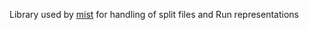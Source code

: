 Library used by [mist](https://github.com/LtPeriwinkle/mist) for handling of split files and Run representations
